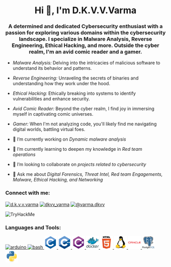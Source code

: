 <h1 align="center">Hi 👋, I'm D.K.V.V.Varma</h1>
<h3 align="center">A determined and dedicated Cybersecurity enthusiast with a passion for exploring various domains within the cybersecurity landscape. I specialize in Malware Analysis, Reverse Engineering, Ethical Hacking, and more. Outside the cyber realm, I'm an avid comic reader and a gamer.</h3>


- *Malware Analysis:* Delving into the intricacies of malicious software to understand its behavior and patterns.
- *Reverse Engineering:* Unraveling the secrets of binaries and understanding how they work under the hood.
- *Ethical Hacking:* Ethically breaking into systems to identify vulnerabilities and enhance security.
- *Avid Comic Reader:* Beyond the cyber realm, I find joy in immersing myself in captivating comic universes.
- *Gamer:* When I'm not analyzing code, you'll likely find me navigating digital worlds, battling virtual foes.

- 🔭 I’m currently working on *Dynamic malware analysis*

- 🌱 I’m currently learning to deepen my knowledge in *Red team operations*

- 👯 I’m looking to collaborate on *projects related to cybersecurity*

- 💬 Ask me about *Digital Forensics, Threat Intel, Red team Engagements, Malware, Ethical Hacking, and Networking*



<h3 align="left">Connect with me:</h3>
<p align="left">
<a href="https://linkedin.com/in/d.k.v.v.varma" target="blank"><img align="center" src="https://raw.githubusercontent.com/rahuldkjain/github-profile-readme-generator/master/src/images/icons/Social/linked-in-alt.svg" alt="d.k.v.v.varma" height="30" width="40" /></a>
<a href="https://instagram.com/dkvv_varma" target="blank"><img align="center" src="https://raw.githubusercontent.com/rahuldkjain/github-profile-readme-generator/master/src/images/icons/Social/instagram.svg" alt="dkvv_varma" height="30" width="40" /></a>
<a href="https://blog.dkvv.live" target="blank"><img align="center" src="https://dl.dropbox.com/scl/fi/3o4sgwq3aas3e30dfrjo2/logo-edited-1.jpg?rlkey=z7x6mjtookr4fqpsutl5elwaq&st=9or9girp&dl=0" alt="@varma.dkvv" height="30" width="40" /></a>
</p>

<img src="https://tryhackme-badges.s3.amazonaws.com/0xWAYNE.png" alt="TryHackMe">

<h3 align="left">Languages and Tools:</h3>
<p align="left"> <a href="https://www.arduino.cc/" target="_blank" rel="noreferrer"> <img src="https://cdn.worldvectorlogo.com/logos/arduino-1.svg" alt="arduino" width="40" height="40"/> </a> <a href="https://www.gnu.org/software/bash/" target="_blank" rel="noreferrer"> <img src="https://www.vectorlogo.zone/logos/gnu_bash/gnu_bash-icon.svg" alt="bash" width="40" height="40"/> </a> <a href="https://www.cprogramming.com/" target="_blank" rel="noreferrer"> <img src="https://raw.githubusercontent.com/devicons/devicon/master/icons/c/c-original.svg" alt="c" width="40" height="40"/> </a> <a href="https://www.w3schools.com/cpp/" target="_blank" rel="noreferrer"> <img src="https://raw.githubusercontent.com/devicons/devicon/master/icons/cplusplus/cplusplus-original.svg" alt="cplusplus" width="40" height="40"/> </a> <a href="https://www.w3schools.com/cs/" target="_blank" rel="noreferrer"> <img src="https://raw.githubusercontent.com/devicons/devicon/master/icons/csharp/csharp-original.svg" alt="csharp" width="40" height="40"/> </a> <a href="https://www.docker.com/" target="_blank" rel="noreferrer"> <img src="https://raw.githubusercontent.com/devicons/devicon/master/icons/docker/docker-original-wordmark.svg" alt="docker" width="40" height="40"/> </a> <a href="https://www.w3.org/html/" target="_blank" rel="noreferrer"> <img src="https://raw.githubusercontent.com/devicons/devicon/master/icons/html5/html5-original-wordmark.svg" alt="html5" width="40" height="40"/> </a> <a href="https://www.linux.org/" target="_blank" rel="noreferrer"> <img src="https://raw.githubusercontent.com/devicons/devicon/master/icons/linux/linux-original.svg" alt="linux" width="40" height="40"/> </a> <a href="https://www.mysql.com/" target="_blank" rel="noreferrer"> <img  src="https://raw.githubusercontent.com/devicons/devicon/master/icons/oracle/oracle-original.svg" alt="oracle" width="40" height="40"/> </a> <a href="https://www.postgresql.org" target="_blank" rel="noreferrer"> <img src="https://raw.githubusercontent.com/devicons/devicon/master/icons/postgresql/postgresql-original-wordmark.svg" alt="postgresql" width="40" height="40"/> </a> <a href="https://www.python.org" target="_blank" rel="noreferrer"> <img src="https://raw.githubusercontent.com/devicons/devicon/master/icons/python/python-original.svg" alt="python" width="40" height="40"/> </a> </p>
